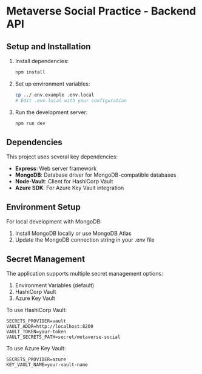 # Metaverse Social Practice - Backend API

## Setup and Installation

1. Install dependencies:
   ```bash
   npm install
   ```

2. Set up environment variables:
   ```bash
   cp ../.env.example .env.local
   # Edit .env.local with your configuration
   ```

3. Run the development server:
   ```bash
   npm run dev
   ```

## Dependencies

This project uses several key dependencies:

- **Express**: Web server framework
- **MongoDB**: Database driver for MongoDB-compatible databases
- **Node-Vault**: Client for HashiCorp Vault
- **Azure SDK**: For Azure Key Vault integration

## Environment Setup

For local development with MongoDB:
1. Install MongoDB locally or use MongoDB Atlas
2. Update the MongoDB connection string in your .env file

## Secret Management

The application supports multiple secret management options:

1. Environment Variables (default)
2. HashiCorp Vault
3. Azure Key Vault

To use HashiCorp Vault:
```
SECRETS_PROVIDER=vault
VAULT_ADDR=http://localhost:8200
VAULT_TOKEN=your-token
VAULT_SECRETS_PATH=secret/metaverse-social
```

To use Azure Key Vault:
```
SECRETS_PROVIDER=azure
KEY_VAULT_NAME=your-vault-name
```
